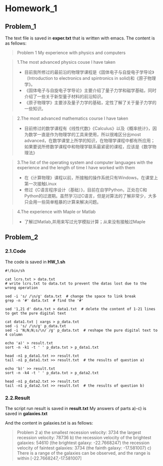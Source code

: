 # Homework_1

## Problem_1
The text file is saved in **exper.txt** that is written with emacs.
The content is as fellows:
>Problem 1
My experience with physics and computers

>1.The most advanced physics couse I have taken
>+ 目前我所修过的最前沿的物理学课程是《固体电子与自旋电子学导论》（Introduction to electronics and spintronics in solid)和《原子物理学》。
>+ 《固体电子与自旋电子学导论》主要介绍了量子力学和磁学基础，同时介绍了一些关于新型量子材料的前沿知识。
>+ 《原子物理学》主要涉及量子力学的基础，定性了解了关于量子力学的一些知识。

>2.The most advanced mathematics course I have taken
>+ 目前修过的数学课程有《线性代数》《Calculus》以及《概率统计》，因为数学一直是作为物理学的工具来使用，所以很难区分出most advanced，在数学课堂上所学的知识，在物理学课程中都有所应用；如果要说所修数学课程中和物理学联系最紧密的课程，应该是《数学物理法》

>3.The list of the operating system and computer languages with the experience and the length of time I have worked with them
>+ 在《计算物理》课程以前，所接触的操作系统只有Windows，在课堂上第一次接触Linux
>+ 修过《C语言程序设计（基础）》，目前在自学Python，正处在C和Python的过渡期。虽然学习过C语言，但是对算法的了解非常少，大多只会用一些简单粗暴的计算来解决问题。

>4.The experience with Maple or Matlab
>+ 了解过Matlab,并用来写过光学模拟计算；从来没有接触过Maple



## Problem_2
### 2.1.Code
The code is saved in **HW_1.sh**
```shell
#!/bin/sh

cat lcrs.txt > data.txt  
# write lcrs.txt to data.txt to prevent the datas lost due to the wrong operation

sed -i 's/ /\n/g' data.txt  # change the space to link break
grep -n '#' data.txt  # find the '#'

sed '1,21 d' data.txt > data1.txt  # delete the content of 1-21 lines to get the pure digital text

cat data1.txt | xargs > p_data.txt
sed -i 's/ /\n/g' p_data.txt
sed -i 'N;N;N;s/\n/ /g' p_data.txt  # reshape the pure digital text to 4 column

echo 'a)' > result.txt
sort -n -k1 -t ' ' p_data.txt > p_data1.txt

head -n1 p_data1.txt >> result.txt
tail -n1 p_data1.txt >> result.txt  # the results of question a)

echo 'b)' >> result.txt
sort -n -k4 -t ' ' p_data.txt > p_data2.txt 

head -n1 p_data2.txt >> result.txt
tail -n1 p_data2.txt >> result.txt  # the results of question b)
```
### 2.2.Result
The script run result is saved in **result.txt**
My answers of parts a)-c) is saved in **galaxies.txt**

And the content in galaxies.txt is as fellows:
>Problem 2
a)
the smallest recession velocity: 3734
the largest recession velocity: 78736
b)
the recession velocity of the brightest galaxies: 54610
(the brightest galaxy: -22.7668247)
the recession velocity of faintest galaxies: 3734
(the fainth galaxy: -17.581007)
c)
There is a range of the galaxies can be observed, and the range is within [-22.7668247,-17.581007]



